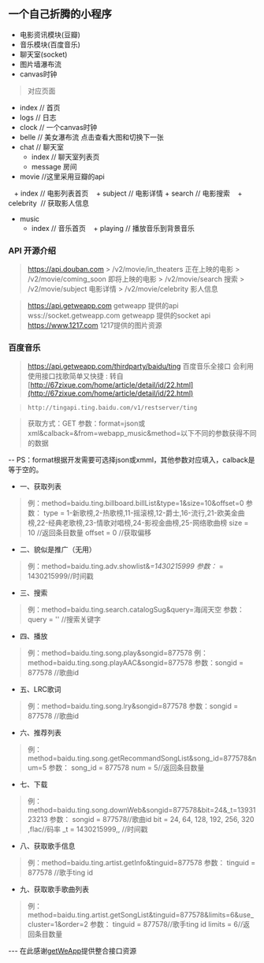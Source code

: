 ## 一个自己折腾的小程序
+ 电影资讯模块(豆瓣)
+ 音乐模块(百度音乐)
+ 聊天室(socket)
+ 图片墙瀑布流
+ canvas时钟

> 对应页面
+ index  // 首页
+ logs  // 日志
+ clock // 一个canvas时钟
+ belle // 美女瀑布流 点击查看大图和切换下一张
+ chat  // 聊天室
    + index // 聊天室列表页
    + message 房间
+ movie //这里采用豆瓣的api

    + index // 电影列表首页
    + subject // 电影详情
    + search  // 电影搜索
    + celebrity  // 获取影人信息
+ music 
    + index // 音乐首页
    + playing // 播放音乐到背景音乐
    
### API 开源介绍
> https://api.douban.com
    > /v2/movie/in_theaters  正在上映的电影
    > /v2/movie/coming_soon  即将上映的电影
    > /v2/movie/search       搜索
    > /v2/movie/subject      电影详情
    > /v2/movie/celebrity      影人信息

> https://api.getweapp.com  getweapp 提供的api
> wss://socket.getweapp.com  getweapp 提供的socket api
> https://www.1217.com      1217提供的图片资源

### 百度音乐
> https://api.getweapp.com/thirdparty/baidu/ting
百度音乐全接口 会利用使用接口找歌简单又快捷
: 转自 [http://67zixue.com/home/article/detail/id/22.html](http://67zixue.com/home/article/detail/id/22.html)

> `http://tingapi.ting.baidu.com/v1/restserver/ting`

> 获取方式：GET
 参数：format=json或xml&calback=&from=webapp_music&method=以下不同的参数获得不同的数据

-- PS：format根据开发需要可选择json或xmml，其他参数对应填入，calback是等于空的。

+ 一、获取列表

> 例：method=baidu.ting.billboard.billList&type=1&size=10&offset=0
参数： type = 1-新歌榜,2-热歌榜,11-摇滚榜,12-爵士,16-流行,21-欧美金曲榜,22-经典老歌榜,23-情歌对唱榜,24-影视金曲榜,25-网络歌曲榜
size = 10 //返回条目数量
offset = 0 //获取偏移

+ 二、貌似是推广（无用）

> 例：method=baidu.ting.adv.showlist&_=1430215999
参数：_ = 1430215999//时间戳

+ 三、搜索

> 例：method=baidu.ting.search.catalogSug&query=海阔天空
参数：query = '' //搜索关键字

+ 四、播放

> 例：method=baidu.ting.song.play&songid=877578
  例：method=baidu.ting.song.playAAC&songid=877578
  参数：songid = 877578 //歌曲id

+ 五、LRC歌词

> 例：method=baidu.ting.song.lry&songid=877578
 参数：songid = 877578 //歌曲id

+ 六、推荐列表

> 例：method=baidu.ting.song.getRecommandSongList&song_id=877578&num=5
 参数： song_id = 877578
 num = 5//返回条目数量

+ 七、下载

> 例：method=baidu.ting.song.downWeb&songid=877578&bit=24&_t=1393123213
 参数： songid = 877578//歌曲id
 bit = 24, 64, 128, 192, 256, 320 ,flac//码率
 _t = 1430215999,, //时间戳

+ 八、获取歌手信息

> 例：method=baidu.ting.artist.getInfo&tinguid=877578
 参数： tinguid = 877578 //歌手ting id

+ 九、获取歌手歌曲列表

> 例：method=baidu.ting.artist.getSongList&tinguid=877578&limits=6&use_cluster=1&order=2
 参数： tinguid = 877578//歌手ting id
 limits = 6//返回条目数量

--- 在此感谢[getWeApp](https://www.getweapp.com/)提供整合接口资源
